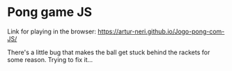 # Pong game JS

Link for playing in the browser: https://artur-neri.github.io/Jogo-pong-com-JS/

There's a little bug that makes the ball get stuck behind the rackets for some reason. Trying to fix it...
